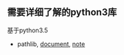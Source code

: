 

## 需要详细了解的python3库

基于python3.5

+ pathlib, [document][1], [note][2]



[1]: https://docs.python.org/3.5/library/pathlib.html
[2]: ./pathlib_note.ipynb
